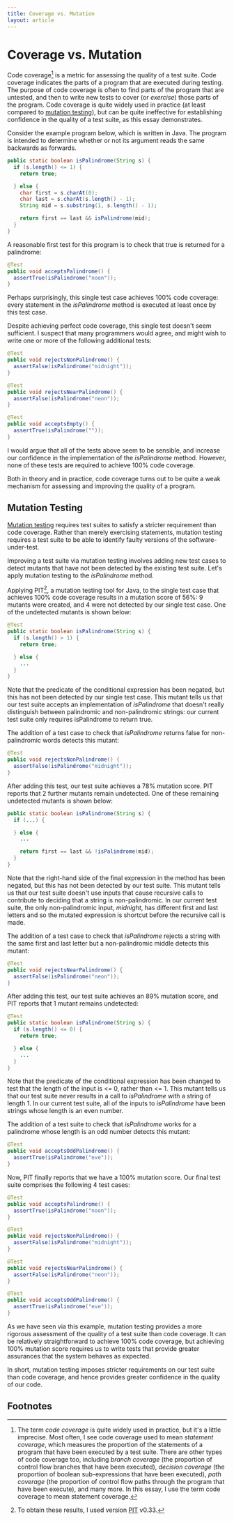 ```yaml
---
title: Coverage vs. Mutation
layout: article
---
```

# Coverage vs. Mutation

Code coverage[^1] is a metric for assessing the quality of a test suite. Code coverage indicates the parts of a program that are executed during testing. The purpose of code coverage is often to find parts of the program that are untested, and then to write new tests to cover (or *exercise*) those parts of the program. Code coverage is quite widely used in practice (at least compared to [mutation testing](mutation_testing.html)), but can be quite ineffective for establishing confidence in the quality of a test suite, as this essay demonstrates.

Consider the example program below, which is written in Java. The program is intended to determine whether or not its argument reads the same backwards as forwards.

~~~ java
public static boolean isPalindrome(String s) {
  if (s.length() <= 1) {
    return true;

  } else {
    char first = s.charAt(0);
    char last = s.charAt(s.length() - 1);
    String mid = s.substring(1, s.length() - 1);

    return first == last && isPalindrome(mid);
  }
}
~~~

A reasonable first test for this program is to check that true is returned for a palindrome:

~~~ java
@Test
public void acceptsPalindrome() {
  assertTrue(isPalindrome("noon"));
}
~~~

Perhaps surprisingly, this single test case achieves 100% code coverage: every statement in the *isPalindrome* method is executed at least once by this test case.

Despite achieving perfect code coverage, this single test doesn't seem sufficient. I suspect that many programmers would agree, and might wish to write one or more of the following additional tests:

~~~ java
@Test
public void rejectsNonPalindrome() {
  assertFalse(isPalindrome("midnight"));
}

@Test
public void rejectsNearPalindrome() {
  assertFalse(isPalindrome("neon"));
}

@Test
public void acceptsEmpty() {
  assertTrue(isPalindrome(""));
}
~~~

I would argue that all of the tests above seem to be sensible, and increase our confidence in the implementation of the *isPalindrome* method. However, none of these tests are required to achieve 100% code coverage.

<!-- Despite the perfect code coverage score, I suspect that many programmers would feel that the one test case above provides insufficient evidence that this code is of high quality. They would be right to be doubtful: mutation testing of this code confirms that several further tests cases are needed, and also identifies a bug, as we shall see. -->

Both in theory and in practice, code coverage turns out to be quite a weak mechanism for assessing and improving the quality of a program.

## Mutation Testing
[Mutation testing](mutation_testing.html) requires test suites to satisfy a stricter requirement than code coverage. Rather than merely exercising statements, mutation testing requires a test suite to be able to identify faulty versions of the software-under-test.

Improving a test suite via mutation testing involves adding new test cases to detect mutants that have not been detected by the existing test suite. Let's apply mutation testing to the *isPalindrome* method.

Applying PIT[^2], a mutation testing tool for Java, to the single test case that achieves 100% code coverage results in a mutation score of 56%: 9 mutants were created, and 4 were not detected by our single test case. One of the undetected mutants is shown below:

~~~ java
@Test
public static boolean isPalindrome(String s) {
  if (s.length() > 1) {
    return true;

  } else {
    ...
  }
}
~~~

Note that the predicate of the conditional expression has been negated, but this has not been detected by our single test case. This mutant tells us that our test suite accepts an implementation of *isPalindrome* that doesn't really distinguish between palindromic and non-palindromic strings: our current test suite only requires isPalindrome to return true.

The addition of a test case to check that *isPalindrome* returns false for non-palindromic words detects this mutant:

~~~ java
@Test
public void rejectsNonPalindrome() {
  assertFalse(isPalindrome("midnight"));
}
~~~

After adding this test, our test suite achieves a 78% mutation score. PIT reports that 2 further mutants remain undetected. One of these remaining undetected mutants is shown below:

~~~ java
public static boolean isPalindrome(String s) {
  if (...) {

  } else {
    ...

    return first == last && !isPalindrome(mid);
  }
}
~~~

Note that the right-hand side of the final expression in the method has been negated, but this has not been detected by our test suite. This mutant tells us that our test suite doesn't use inputs that cause recursive calls to contribute to deciding that a string is non-palindromic. In our current test suite, the only non-palindromic input, *midnight*, has different first and last letters and so the mutated expression is shortcut before the recursive call is made.

The addition of a test case to check that *isPalindrome* rejects a string with the same first and last letter but a non-palindromic middle detects this mutant:

~~~ java
@Test
public void rejectsNearPalindrome() {
  assertFalse(isPalindrome("neon"));
}
~~~

After adding this test, our test suite achieves an 89% mutation score, and PIT reports that 1 mutant remains undetected:

~~~ java
@Test
public static boolean isPalindrome(String s) {
  if (s.length() <= 0) {
    return true;

  } else {
    ...
  }
}
~~~

Note that the predicate of the conditional expression has been changed to test that the length of the input is <= 0, rather than <= 1. This mutant tells us that our test suite never results in a call to *isPalindrome* with a string of length 1. In our current test suite, all of the inputs to *isPalindrome* have been strings whose length is an even number.

The addition of a test suite to check that *isPalindrome* works for a palindrome whose length is an odd number detects this mutant:

~~~ java
@Test
public void acceptsOddPalindrome() {
  assertTrue(isPalindrome("eve"));
}
~~~

Now, PIT finally reports that we have a 100% mutation score. Our final test suite comprises the following 4 test cases:

~~~ java
@Test
public void acceptsPalindrome() {
  assertTrue(isPalindrome("noon"));
}

@Test
public void rejectsNonPalindrome() {
  assertFalse(isPalindrome("midnight"));
}

@Test
public void rejectsNearPalindrome() {
  assertFalse(isPalindrome("neon"));
}

@Test
public void acceptsOddPalindrome() {
  assertTrue(isPalindrome("eve"));
}
~~~

As we have seen via this example, mutation testing provides a more rigorous assessment of the quality of a test suite than code coverage. It can be relatively straightforward to achieve 100% code coverage, but achieving 100% mutation score requires us to write tests that provide greater assurances that the system behaves as expected.

In short, mutation testing imposes stricter requirements on our test suite than code coverage, and hence provides greater confidence in the quality of our code.


## Footnotes

  [^1]: The term *code coverage* is quite widely used in practice, but it's a little imprecise. Most often, I see code coverage used to mean *statement coverage*, which measures the proportion of the statements of a program that have been executed by a test suite. There are other types of code coverage too, including *branch coverage* (the proportion of control flow branches that have been executed), *decision coverage* (the proportion of boolean sub-expressions that have been executed), *path coverage* (the proportion of control flow paths through the program that have been execute), and many more. In this essay, I use the term code coverage to mean statement coverage.
  [^2]: To obtain these results, I used version [PIT](http://pitest.org) v0.33.
